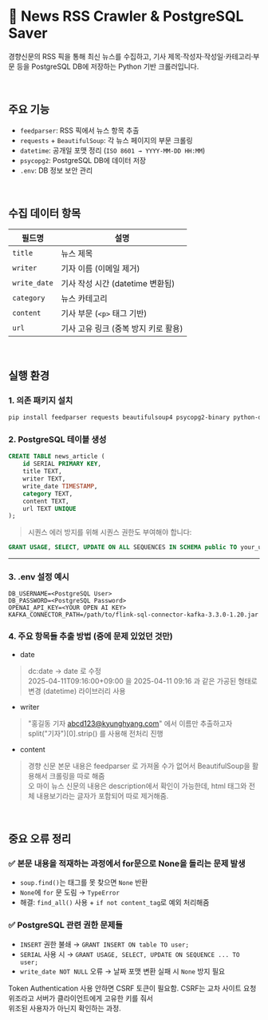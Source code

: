 # 📰 News RSS Crawler & PostgreSQL Saver

경향신문의 RSS 픽을 통해 최신 뉴스를 수집하고,  기사 제목·작성자·작성일·카테고리·부문 등을 PostgreSQL DB에 저장하는 Python 기반 크롤러입니다.

</br>

## 주요 기능

- `feedparser`: RSS 픽에서 뉴스 항목 추출
- `requests` + `BeautifulSoup`: 각 뉴스 페이지의 부문 크롤링
- `datetime`: 공개일 포맷 정리 (`ISO 8601 → YYYY-MM-DD HH:MM`)
- `psycopg2`: PostgreSQL DB에 데이터 저장
- `.env`: DB 정보 보안 관리

</br>

## 수집 데이터 항목

| 필드명       | 설명                                  |
|--------------|---------------------------------------|
| `title`      | 뉴스 제목                             |
| `writer`     | 기자 이름 (이메일 제거)                |
| `write_date` | 기사 작성 시간 (datetime 변환됨)       |
| `category`   | 뉴스 카테고리                          |
| `content`    | 기사 부문 (`<p>` 태그 기반)            |
| `url`        | 기사 고유 링크 (중복 방지 키로 활용)   |

 
</br>

## 실행 환경

### 1. 의존 패키지 설치
```bash
pip install feedparser requests beautifulsoup4 psycopg2-binary python-dotenv
```

### 2. PostgreSQL 테이블 생성

```sql
CREATE TABLE news_article (
    id SERIAL PRIMARY KEY,
    title TEXT,
    writer TEXT,
    write_date TIMESTAMP,
    category TEXT,
    content TEXT,
    url TEXT UNIQUE
);
```

> 시퀀스 에러 방지를 위해 시퀀스 권한도 부여해야 합니다:

```sql
GRANT USAGE, SELECT, UPDATE ON ALL SEQUENCES IN SCHEMA public TO your_user;
```

---

### 3. .env 설정 예시

```env
DB_USERNAME=<PostgreSQL User>
DB_PASSWORD=<PostgreSQL Password>
OPENAI_API_KEY=<YOUR OPEN AI KEY>
KAFKA_CONNECTOR_PATH=/path/to/flink-sql-connector-kafka-3.3.0-1.20.jar
```

### 4. 주요 항목들 추출 방법 (중에 문제 있었던 것만)
- date
> dc:date -> date 로 수정   
2025-04-11T09:16:00+09:00 을 2025-04-11 09:16 과 같은 가공된 형태로 변경 (datetime) 라이브러리 사용

- writer
> "홍길동 기자 abcd123@kyunghyang.com" 에서 이름만 추출하고자 split("기자")[0].strip() 를 사용해 전처리 진행

- content
> 경향 신문 본문 내용은 feedparser 로 가져올 수가 없어서 BeautifulSoup을 활용해서 크롤링을 따로 해줌<br>
> 오 마이 뉴스 신문의 내용은 description에서 확인이 가능한데, html 태그와 전체 내용보기라는 글자가 포함되어 따로 제거해줌.

</br>

## 중요 오류 정리

### ✅ 본문 내용을 적재하는 과정에서 for문으로 None을 돌리는 문제 발생
-  `soup.find()`는 태그를 못 찾으면 `None` 반환
- `None`에 `for` 문 도림 → `TypeError`
- 해결: `find_all()` 사용 + `if not content_tag`로 예외 처리해줌


### ✅ PostgreSQL 관련 권한 문제들
- `INSERT` 권한 불쇄 → `GRANT INSERT ON table TO user;`
- `SERIAL` 사용 시 → `GRANT USAGE, SELECT, UPDATE ON SEQUENCE ... TO user;`
- `write_date NOT NULL` 오류 → 날짜 포맷 변환 실패 시 `None` 방지 필요



Token Authentication 사용 안하면 CSRF 토큰이 필요함. CSRF는 교차 사이트 요청 위조라고 서버가 클라이언트에게 고유한 키를 줘서 <br>
위조된 사용자가 아닌지 확인하는 과정.